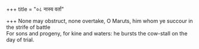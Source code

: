 +++
title = "०८ नास्य वर्ता"

+++
None may obstruct, none overtake, O Maruts, him whom ye succour in the strife of battle  
     For sons and progeny, for kine and waters: he bursts the cow-stall on the day of trial.